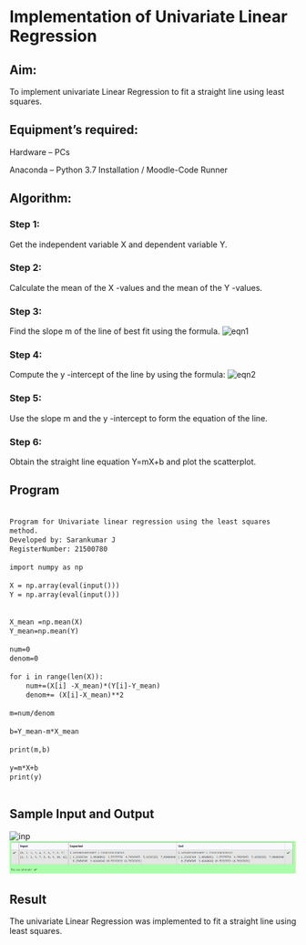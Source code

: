 # Implementation of Univariate Linear Regression
## Aim:
To implement univariate Linear Regression to fit a straight line using least squares.

## Equipment’s required:


Hardware – PCs

Anaconda – Python 3.7 Installation / Moodle-Code Runner

## Algorithm:

### Step 1:	
Get the independent variable X and dependent variable Y.

### Step 2:	
Calculate the mean of the X -values and the mean of the Y -values.

### Step 3:	
Find the slope m of the line of best fit using the formula.
 ![eqn1](./eq1.jpg)

### Step 4:	
Compute the y -intercept of the line by using the formula:
![eqn2](./eq2.jpg)  

### Step 5:	
Use the slope m and the y -intercept to form the equation of the line.

### Step 6:
Obtain the straight line equation Y=mX+b and plot the scatterplot.

## Program
```

Program for Univariate linear regression using the least squares method.
Developed by: Sarankumar J
RegisterNumber: 21500780

import numpy as np

X = np.array(eval(input()))
Y = np.array(eval(input()))


X_mean =np.mean(X)
Y_mean=np.mean(Y)

num=0
denom=0

for i in range(len(X)):
    num+=(X[i] -X_mean)*(Y[i]-Y_mean)
    denom+= (X[i]-X_mean)**2
    
m=num/denom

b=Y_mean-m*X_mean

print(m,b)

y=m*X+b
print(y)


```
## Sample Input and Output

![inp](./input.jpg)
![gitlogo](./output.png)

## Result

The univariate Linear Regression was implemented to fit a straight line using least squares.
